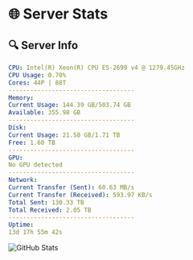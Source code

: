 # 🌐 Server Stats
## 🔍 Server Info
```yaml
CPU: Intel(R) Xeon(R) CPU E5-2699 v4 @ 1279.45GHz
CPU Usage: 0.70%
Cores: 44P | 88T
-----------------------------------
Memory:
Current Usage: 144.39 GB/503.74 GB
Available: 355.98 GB
-----------------------------------
Disk:
Current Usage: 21.58 GB/1.71 TB
Free: 1.60 TB
-----------------------------------
GPU:
No GPU detected
-----------------------------------
Network:
Current Transfer (Sent): 60.63 MB/s
Current Transfer (Received): 593.97 KB/s
Total Sent: 130.33 TB
Total Received: 2.05 TB
-----------------------------------
Uptime:
13d 17h 55m 42s
```
![GitHub Stats](https://img.shields.io/badge/Updated-2025-02-21_16:39:00-blue)